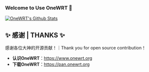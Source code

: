### Welcome to Use OneWRT 👋

<!--
**Onewrt/Onewrt** is a ✨ _special_ ✨ repository because its `README.md` (this file) appears on your GitHub profile.

Here are some ideas to get you started:

- 🔭 I’m currently working on ...
- 🌱 I’m currently learning ...
- 👯 I’m looking to collaborate on ...
- 🤔 I’m looking for help with ...
- 💬 Ask me about ...
- 📫 How to reach me: ...
- 😄 Pronouns: ...
- ⚡ Fun fact: ...
-->

[![OneWRT's Github Stats](https://github-readme-stats.vercel.app/api?username=onewrt&count_private=true&show_icons=true&theme=vue)](https://github.com/anuraghazra/github-readme-stats)

## ✨ 感谢 | THANKS ✨

感谢各位大神的开源贡献！｜Thank you for open source contribution！

- **认识OneWRT**：https://www.onewrt.org
- **下载OneWRT**：https://pan.onewrt.org

